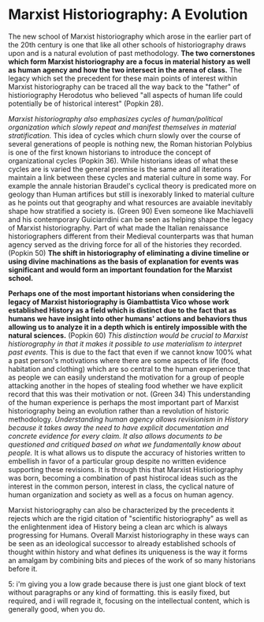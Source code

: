 # Marxist Historiography: A Evolution
The new school of Marxist historiography which arose in the earlier part of the 20th century is one that like all other schools of historiography draws upon and is a natural evolution of past methodology. **The two cornerstones which form Marxist historiography are a focus in material history as well as human agency and how the two intersect in the arena of class.** The legacy which set the precedent for these main points of interest within Marxist historiography can be traced all the way back to the "father" of histioriography Herodotus who believed "all aspects of human life could potentially be of historical interest" (Popkin 28). 

*Marxist historiography also emphasizes cycles of human/political organization which slowly repeat and manifest themselves in material stratification.* This idea of cycles which churn slowly over the course of several generations of people is nothing new, the Roman historian Polybius is one of the first known historians to introduce the concept of organizational cycles (Popkin 36). While historians ideas of what these cycles are is varied the general premise is the same and all iterations maintain a link between these cycles and material culture in some way. For example the annale historian Braudel's cyclical theory is predicated more on geology than Human artifices but still is inexorably linked to material culture as he points out that geography and what resources are avaiable inevitably shape how stratified a society is. (Green 90) Even someone like Machiavelli and his contemporary Guiciarrdini can be seen as helping shape the legacy of Marxist historiography. Part of what made the Italian renaissance historiographers different from their Medieval counterparts was that human agency served as the driving force for all of the histories they recorded. (Popkin 50) **The shift in historiography of eliminating a divine timeline or using divine machinations as the basis of explanation for events was significant and would form an important foundation for the Marxist school.** 

**Perhaps one of the most important historians when considering the legacy of Marxist historiography is Giambattista Vico whose work established History as a field which is distinct due to the fact that as humans we have insight into other humans' actions and behaviors thus allowing us to analyze it in a depth which is entirely impossible with the natural sciences.** (Popkin 60) *This distinction would be crucial to Marxist histiorography in that it makes it possible to use materialism to interpret past events.* This is due to the fact that even if we cannot know 100% what a past person's motivations where there are some aspects of life (food, habitation and clothing) which are so central to the human experience that as people we can easily understand the motivation for a group of people attacking another in the hopes of stealing food whether we have explicit record that this was their motivation or not. (Green 34) This understanding of the human experience is perhaps the most important part of Marxist historiography being an evolution rather than a revolution of historic methodology. *Understanding human agency allows revisionism in History because it takes away the need to have explicit documentation and concrete evidence for every claim. It also allows documents to be questioned and critiqued based on what we fundamentally know about people.* It is what allows us to dispute the accuracy of histories written to embellish in favor of a particular group despite no written evidence supporting these revisions. It is through this that Marxist Histioriography was born, becoming a combination of past histirocal ideas such as the interest in the common person, interest in class, the cyclical nature of human organization and society as well as a focus on human agency. 

Marxist historiography can also be characterized by the precedents it rejects which are the rigid citation of "scientific historiography" as well as the enlightenment idea of History being a clean arc which is always progressing for Humans. Overall Marxist historiography in these ways can be seen as an ideological successor to already established schools of thought within history and what defines its uniqueness is the way it forms an amalgam by combining bits and pieces of the work of so many historians before it. 

5: i'm giving you a low grade because there is just one giant block of text without paragraphs or any kind of formatting. this is easily fixed, but required, and i will regrade it, focusing on the intellectual content, which is generally good, when you do. 
